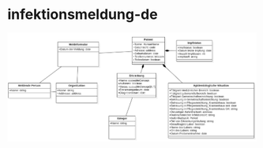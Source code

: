 # infektionsmeldung-de

![alt text](https://github.com/hl7germany/infektionsmeldung-de/blob/master/meldung_UML.png)
